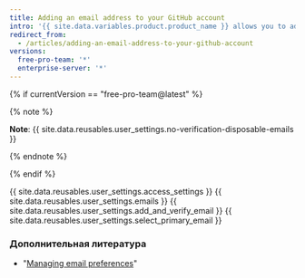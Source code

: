 ```yaml
---
title: Adding an email address to your GitHub account
intro: '{{ site.data.variables.product.product_name }} allows you to add as many email addresses to your account as you like. If you set an email address in your local Git configuration, you will need to add it to your account settings in order to connect your commits to your account. For more information about your email address and commits, see "[Setting your commit email address](/articles/setting-your-commit-email-address/)."'
redirect_from:
  - /articles/adding-an-email-address-to-your-github-account
versions:
  free-pro-team: '*'
  enterprise-server: '*'
---
```


{% if currentVersion == "free-pro-team@latest" %}

{% note %}

**Note**: {{ site.data.reusables.user_settings.no-verification-disposable-emails }}

{% endnote %}

{% endif %}

{{ site.data.reusables.user_settings.access_settings }}
{{ site.data.reusables.user_settings.emails }}
{{ site.data.reusables.user_settings.add_and_verify_email }}
{{ site.data.reusables.user_settings.select_primary_email }}

### Дополнительная литература

- "[Managing email preferences](/articles/managing-email-preferences/)"
